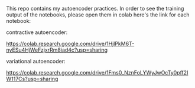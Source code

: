 This repo contains my autoencoder practices. In order to see the training output of the notebooks, please open them in colab here's the link for each notebook:


contractive autoencoder:


https://colab.research.google.com/drive/1HjlPkM6T-nyESu4HjWeFzjxrRm8iad4c?usp=sharing

variational autoencoder:


https://colab.research.google.com/drive/1Fms0_NznFoLYWyJwOcTy0pff2IW117Cs?usp=sharing
